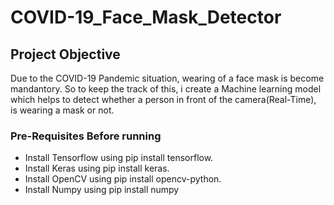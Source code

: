 # COVID-19_Face_Mask_Detector

## Project Objective 
Due to the COVID-19 Pandemic situation, wearing of a face mask is become mandantory. So to keep the track of this, i create a Machine learning model which helps to detect whether a person in front of the camera(Real-Time), is wearing a mask or not.
### Pre-Requisites Before running
* Install Tensorflow using pip install tensorflow.
* Install Keras using pip install keras.
* Install OpenCV using pip install opencv-python.
* Install Numpy using pip install numpy
